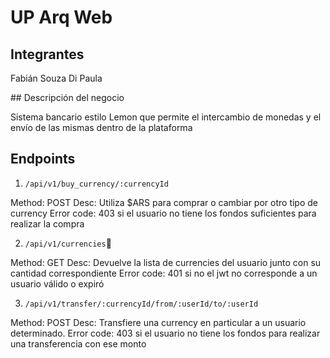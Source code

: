 # UP Arq Web

## Integrantes

Fabián Souza Di Paula

## Descripción del negocio

Sistema bancario estilo Lemon que permite el intercambio de monedas y el envío de las mismas dentro de la plataforma

## Endpoints

1. `/api/v1/buy_currency/:currencyId`

Method: POST
Desc: Utiliza $ARS para comprar o cambiar por otro tipo de currency
Error code: 403 si el usuario no tiene los fondos suficientes para realizar la compra

2. `/api/v1/currencies`

Method: GET
Desc: Devuelve la lista de currencies del usuario junto con su cantidad correspondiente
Error code: 401 si no el jwt no corresponde a un usuario válido o expiró

3. `/api/v1/transfer/:currencyId/from/:userId/to/:userId`

Method: POST
Desc: Transfiere una currency en particular a un usuario determinado.
Error code: 403 si el usuario no tiene los fondos para realizar una transferencia con ese monto
